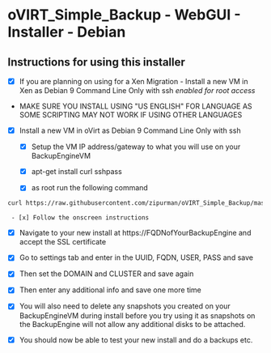 # oVIRT_Simple_Backup - WebGUI - Installer - Debian

## Instructions for using this installer

 - [x] If you are planning on using for a Xen Migration - Install a new VM in Xen as Debian 9 Command Line Only with ssh *enabled for root access*
 
 * MAKE SURE YOU INSTALL USING "US ENGLISH" FOR LANGUAGE AS SOME SCRIPTING MAY NOT WORK IF USING OTHER LANGUAGES

 - [x] Install a new VM in oVirt as Debian 9 Command Line Only with ssh
 
    - [x] Setup the VM IP address/gateway to what you will use on your BackupEngineVM
    
    - [x] apt-get install curl sshpass
    
    - [x] as root run the following command
 ```bash
curl https://raw.githubusercontent.com/zipurman/oVIRT_Simple_Backup/master/server/installer/install.sh | bash
```
     - [x] Follow the onscreen instructions
 
 - [x] Navigate to your new install at https://FQDNofYourBackupEngine and accept the SSL certificate
 
 - [x] Go to settings tab and enter in the UUID, FQDN, USER, PASS and save
 
 - [x] Then set the DOMAIN and CLUSTER and save again
 
 - [x] Then enter any additional info and save one more time
 
 - [x] You will also need to delete any snapshots you created on your BackupEngineVM during install before you try using it as snapshots on the BackupEngine will not allow any additional disks to be attached.
 
 - [x] You should now be able to test your new install and do a backups etc.